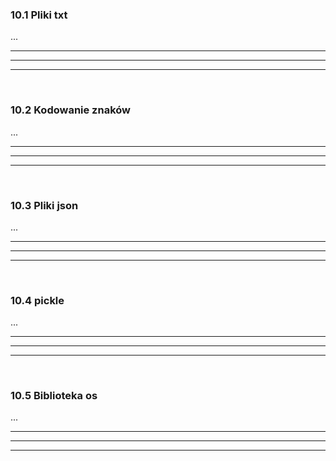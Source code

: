 ### 10.1 Pliki txt
...

---
---
---
&nbsp;
### 10.2 Kodowanie znaków
...

---
---
---
&nbsp;
### 10.3 Pliki json
...

---
---
---
&nbsp;
### 10.4 pickle
...

---
---
---
&nbsp;
### 10.5 Biblioteka os
...

---
---
---
&nbsp;
